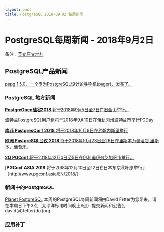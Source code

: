 ```yaml
---
layout: post
title: PostgreSQL 2018-09-02 每周新闻
---
```

# PostgreSQL每周新闻 - 2018年9月2日
备注：[英文原文地址](https://www.postgresql.org/message-id/20180902223553.GA29881%40fetter.org)
## PostgreSQL产品新闻
[pspg 1.6.0，一个专为PostgreSQL设计的寻呼机(pager)，发布了。](https://github.com/okbob/pspg/releases/tag/1.6.0)

### PostgreSQL 地方新闻
[**PostgreOpen硅谷2018** 将于2018年9月5日至7日在旧金山举行。](https://2018.postgresopen.org/)

[波特兰PostgreSQL用户组将于2018年9月10日在俄勒冈州波特兰市举行PGDay](https://pdx.postgresql.us/pdxpgday2018)

[**南非 PostgresConf 2018** 将于2018年10月9日在约翰内斯堡举行](https://postgresconf.org/conferences/SouthAfrica2018)

[**欧洲 PostgreSQL会议 2018** 将于2018年10月23日至26日在里斯本万豪酒店,里斯本，葡萄牙。](https://2018.pgconf.eu/ )

[**2Q PGConf** 将于2018年12月4日至5日在伊利诺伊州芝加哥市举行。](http://www.2qpgconf.com/)

[**PGConf.ASIA 2018** 将于2018年12月10日至12日在日本东京秋叶原举行 ]（http://www.pgconf.asia/EN/2018/）


### 新闻中的PostgreSQL
[Planet PostgreSQL](http：//planet.postgresql.org/)
本周的PostgreSQL每周新闻将由David Fetter为您带来，请在本周日下午3点（太平洋标准时间晚上9点）提交新闻和公告到 david(at)fetter(dot)org

### 应用补丁
